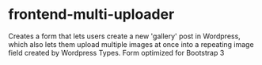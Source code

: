 # frontend-multi-uploader
Creates a form that lets users create a new 'gallery' post in Wordpress, which also lets them upload multiple images at once into a repeating image field created by Wordpress Types. Form optimized for Bootstrap 3
